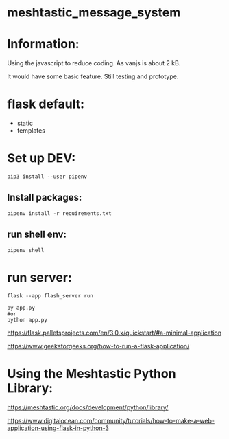 # meshtastic_message_system

# Information:
  Using the javascript to reduce coding. As vanjs is about 2 kB.

  It would have some basic feature. Still testing and prototype.



# flask default:
 * static
 * templates


# Set up DEV:
```
pip3 install --user pipenv
```

## Install packages:
```
pipenv install -r requirements.txt
```

## run shell env:
```
pipenv shell
```

# run server:
```
flask --app flash_server run
```

```
py app.py
#or
python app.py
```
https://flask.palletsprojects.com/en/3.0.x/quickstart/#a-minimal-application

https://www.geeksforgeeks.org/how-to-run-a-flask-application/





# Using the Meshtastic Python Library:
https://meshtastic.org/docs/development/python/library/

https://www.digitalocean.com/community/tutorials/how-to-make-a-web-application-using-flask-in-python-3



